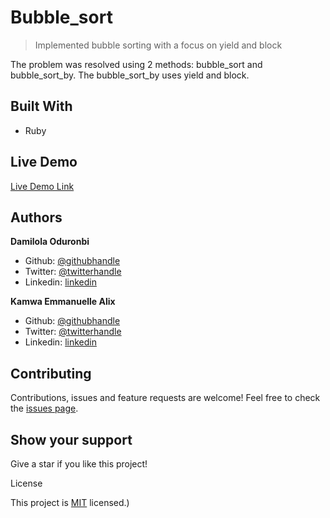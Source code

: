 # Bubble_sort

> Implemented bubble sorting with a focus on yield and block

The problem was resolved using 2 methods: bubble_sort and bubble_sort_by. The bubble_sort_by uses yield and block.

## Built With

-   Ruby

## Live Demo

[Live Demo Link](https://raw.githack.com/emmanuellekamwa/bubble-sort/tree/bubble_sort)

## Authors

**Damilola Oduronbi**

-   Github: [@githubhandle](https://github.com/oracleot)
-   Twitter: [@twitterhandle](https://twitter.com/doduronbi)
-   Linkedin: [linkedin](https://linkedin.com/in/doduronbi/)

**Kamwa Emmanuelle Alix**

-   Github: [@githubhandle](https://github.com/emmanuellekamwa)
-   Twitter: [@twitterhandle](https://twitter.com/AlixKamwa)
-   Linkedin: [linkedin](https://linkedin.com/in/emmanuelle-kamwa-86145a1a4/)

## Contributing

Contributions, issues and feature requests are welcome!
Feel free to check the [issues page](issues/).

## Show your support

Give a star if you like this project!

License

This project is [MIT](lic.url) licensed.)
